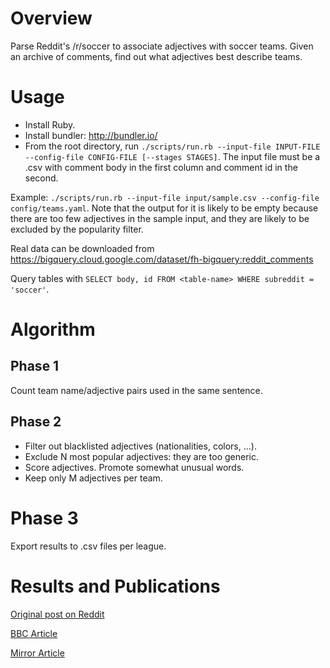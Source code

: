 # Overview
Parse Reddit's /r/soccer to associate adjectives with soccer teams.
Given an archive of comments, find out what adjectives best describe teams.

# Usage
* Install Ruby.
* Install bundler: http://bundler.io/
* From the root directory, run ``./scripts/run.rb --input-file INPUT-FILE --config-file CONFIG-FILE [--stages STAGES]``. The input file must be a .csv with comment body in the first column and comment id in the second.

Example: ``./scripts/run.rb --input-file input/sample.csv --config-file config/teams.yaml``. Note that the output for it is likely to be empty because there are too few adjectives in the sample input, and they are likely to be excluded by the popularity filter.

Real data can be downloaded from https://bigquery.cloud.google.com/dataset/fh-bigquery:reddit_comments

Query tables with ``SELECT body, id FROM <table-name> WHERE subreddit = 'soccer'``.

# Algorithm
## Phase 1
Count team name/adjective pairs used in the same sentence.

## Phase 2
* Filter out blacklisted adjectives (nationalities, colors, ...).
* Exclude N most popular adjectives: they are too generic.
* Score adjectives. Promote somewhat unusual words.
* Keep only M adjectives per team.

# Phase 3
Export results to .csv files per league.

# Results and Publications
[Original post on Reddit](https://www.reddit.com/r/soccer/comments/6mb6le/dominant_bayern_diving_barcelona_the_world/)

[BBC Article](http://www.bbc.co.uk/bbcthree/item/27f450f4-007e-4dff-82dc-604cf03c644e)

[Mirror Article](http://www.mirror.co.uk/sport/football/news/premier-league-three-words-arsenal-10770830)
